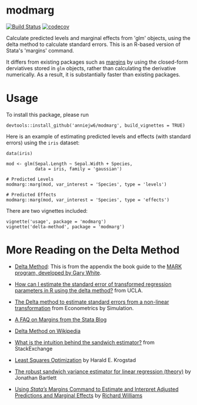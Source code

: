 # modmarg
[![Build Status](https://travis-ci.org/anniejw6/modmarg.svg?branch=master)](https://travis-ci.org/anniejw6/modmarg)
[![codecov](https://codecov.io/gh/anniejw6/modmarg/branch/master/graph/badge.svg)](https://codecov.io/gh/anniejw6/modmarg)

Calculate predicted levels and marginal effects from 'glm' objects, 
using the delta method to calculate standard errors. This is an R-based 
version of Stata's 'margins' command. 

It differs from existing packages such as 
[margins](https://github.com/leeper/margins) by using the closed-form 
derviatives stored in `glm` objects, rather than calculating the derivative
numerically. As a result, it is substantially faster than existing 
packages.

# Usage

To install this package, please run

```
devtools::install_github('anniejw6/modmarg', build_vignettes = TRUE)
```

Here is an example of estimating predicted levels and effects (with standard errors)
using the `iris` dataset:

```
data(iris)

mod <- glm(Sepal.Length ~ Sepal.Width + Species, 
           data = iris, family = 'gaussian')
           
# Predicted Levels
modmarg::marg(mod, var_interest = 'Species', type = 'levels')

# Predicted Effects
modmarg::marg(mod, var_interest = 'Species', type = 'effects')
```

There are two vignettes included:

```
vignette('usage', package = 'modmarg')
vignette('delta-method', package = 'modmarg')
```

# More Reading on the Delta Method

* [Delta Method](http://www.phidot.org/software/mark/docs/book/pdf/app_2.pdf): This is from the appendix the book guide to the [MARK program, developed by Gary White](http://www.phidot.org/software/mark/index.html).

* [How can I estimate the standard error of transformed regression parameters in R using the delta method?](http://stats.idre.ucla.edu/r/faq/how-can-i-estimate-the-standard-error-of-transformed-regression-parameters-in-r-using-the-delta-method/) from UCLA.

* [The Delta method to estimate standard errors from a non-linear transformation](http://www.econometricsbysimulation.com/2012/12/the-delta-method-to-estimate-standard.html) from Econometrics by Simulation.

* [A FAQ on Margins from the Stata Blog](http://www.stata.com/support/faqs/statistics/compute-standard-errors-with-margins/)

* [Delta Method on Wikipedia](https://en.wikipedia.org/wiki/Delta_method)

* [What is the intuition behind the sandwich estimator?](http://stats.stackexchange.com/questions/50778/sandwich-estimator-intuition) from StackExchange

* [Least Squares Optimization](http://citeseerx.ist.psu.edu/viewdoc/summary?doi=10.1.1.207.3178) by Harald E. Krogstad

* [The robust sandwich variance estimator for linear regression (theory)](http://thestatsgeek.com/2013/10/12/the-robust-sandwich-variance-estimator-for-linear-regression/) by Jonathan Bartlett

* [Using *Stata’s* Margins Command to Estimate and Interpret Adjusted Predictions and Marginal Effects](https://www3.nd.edu/~rwilliam/stats/Margins01.pdf) by [Richard Williams](http://www3.nd.edu/~rwilliam/)
